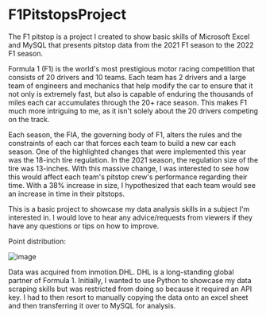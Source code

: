 # F1PitstopsProject
The F1 pitstop is a project I created to show basic skills of Microsoft Excel and MySQL that presents pitstop data from the 2021 F1 season to the 2022 F1 season.

Formula 1 (F1) is the world's most prestigious motor racing competition that consists of 20 drivers and 10 teams. 
Each team has 2 drivers and a large team of engineers and mechanics that help modify the car to ensure that it not only is extremely fast, but also is capable of enduring the thousands of miles each car accumulates through the 20+ race season.
This makes F1 much more intriguing to me, as it isn't solely about the 20 drivers competing on the track.

Each season, the FIA, the governing body of F1, alters the rules and the constraints of each car that forces each team to build a new car each season. One of the highlighted changes that were implemented this year was the 18-inch tire regulation.
In the 2021 season, the regulation size of the tire was 13-inches. With this massive change, I was interested to see how this would affect each team's pitstop crew's performance regarding their time. With a 38% increase in size, I hypothesized that each team would see an increase in time in their pitstops.

This is a basic project to showcase my data analysis skills in a subject I'm interested in. I would love to hear any advice/requests from viewers if they have any questions or tips on how to improve.

Point distribution:

![image](https://user-images.githubusercontent.com/47574914/195957618-67e67f1a-4060-4531-afad-4d90f303097e.png)

Data was acquired from inmotion.DHL. DHL is a long-standing global partner of Formula 1. Initially, I wanted to use Python to showcase my data scraping skills but was restricted from doing so because it required an API key. I had to then resort to manually copying the data onto an excel sheet and then transferring it over to MySQL for analysis.
